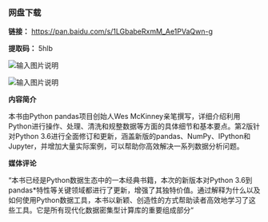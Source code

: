 ### 网盘下载

**链接：** https://pan.baidu.com/s/1LGbabeRxmM_Ae1PVaQwn-g 

**提取码：** 5hlb

![输入图片说明](https://images.gitee.com/uploads/images/2020/0826/102201_460ec62f_7785827.jpeg "图怪兽_6019894cc394ad904689234b6cf6b4c7_99096.jpg")

![输入图片说明](https://images.gitee.com/uploads/images/2020/0811/165440_449f2d59_7785827.png "2.png")

 **内容简介** 

本书由Python pandas项目创始人Wes McKinney亲笔撰写，详细介绍利用Python进行操作、处理、清洗和规整数据等方面的具体细节和基本要点。第2版针对Python 3.6进行全面修订和更新，涵盖新版的pandas、NumPy、IPython和Jupyter，并增加大量实际案例，可以帮助你高效解决一系列数据分析问题。

 **媒体评论** 

“本书已经是Python数据生态中的一本经典书籍，本次的新版本对Python 3.6到pandas*特性等关键领域都进行了更新，增强了其独特价值。通过解释为什么以及如何使用Python数据工具，本书以新颖、创造性的方式帮助读者高效地学习了这些工具。它是所有现代化数据密集型计算库的重要组成部分“